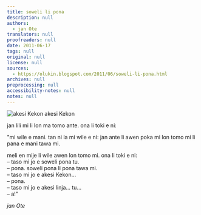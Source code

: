 ```yaml
---
title: soweli li pona
description: null
authors:
  - jan Ote
translators: null
proofreaders: null
date: 2011-06-17
tags: null
original: null
license: null
sources:
  - https://olukin.blogspot.com/2011/06/soweli-li-pona.html
archives: null
preprocessing: null
accessibility-notes: null
notes: null
---
```


![akesi Kekon](https://blogger.googleusercontent.com/img/b/R29vZ2xl/AVvXsEgWQJc8yrM79euNMnosvQax0GIrSm6EWEtVWk0dB66FI1zqehzHDbLoACg3w906k3QFkNYPT-fY6ooEEv_xJypQo4Qj1njNmjTn_2HIzJPjKfTOVCLZ3u01HD5wzXe4Y_uxF8gWRB_gQNBN/s320/akesi-kekon.jpg)
akesi Kekon

jan lili mi li lon ma tomo ante. ona li toki e ni:

"mi wile e mani. tan ni la mi wile e ni: jan ante li awen poka mi lon tomo mi li pana e mani tawa mi.

meli en mije li wile awen lon tomo mi. ona li toki e ni:  \
  – taso mi jo e soweli pona tu.  \
  – pona. soweli pona li pona tawa mi.  \
  – taso mi jo e akesi Kekon...  \
  – pona.  \
  – taso mi jo e akesi linja... tu...  \
  – a!"

*jan Ote*

